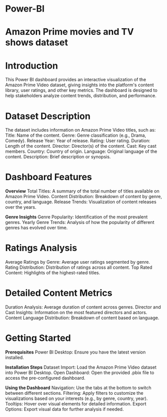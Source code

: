 # Power-BI
# Amazon Prime movies and TV shows dataset

# Introduction
This Power BI dashboard provides an interactive visualization of the Amazon Prime Video dataset, giving insights into the platform's content library, user ratings, and other key metrics. The dashboard is designed to help stakeholders analyze content trends, distribution, and performance.

# Dataset Description
The dataset includes information on Amazon Prime Video titles, such as:
Title: Name of the content.
Genre: Genre classification (e.g., Drama, Comedy).
Release Year: Year of release.
Rating: User rating.
Duration: Length of the content.
Director: Director(s) of the content.
Cast: Key cast members.
Country: Country of origin.
Language: Original language of the content.
Description: Brief description or synopsis.

# Dashboard Features

**Overview**
Total Titles: A summary of the total number of titles available on Amazon Prime Video.
Content Distribution: Breakdown of content by genre, country, and language.
Release Trends: Visualization of content releases over the years.

**Genre Insights**
Genre Popularity: 
Identification of the most prevalent genres.
Yearly Genre Trends: Analysis of how the popularity of different genres has evolved over time.

# Ratings Analysis
Average Ratings by Genre: Average user ratings segmented by genre.
Rating Distribution: Distribution of ratings across all content.
Top Rated Content: Highlights of the highest-rated titles.

# Detailed Content Metrics
Duration Analysis: Average duration of content across genres.
Director and Cast Insights: Information on the most featured directors and actors.
Content Language Distribution: Breakdown of content based on language.

# Getting Started

**Prerequisites**
Power BI Desktop: Ensure you have the latest version installed.

**Installation Steps**
Dataset Import: Load the Amazon Prime Video dataset into Power BI Desktop.
Open Dashboard: Open the provided .pbix file to access the pre-configured dashboard.

**Using the Dashboard**
Navigation: Use the tabs at the bottom to switch between different sections.
Filtering: Apply filters to customize the visualizations based on your interests (e.g., by genre, country, year).
Tooltips: Hover over visual elements for detailed information.
Export Options: Export visual data for further analysis if needed.
